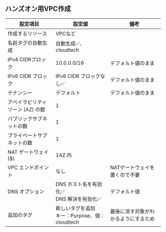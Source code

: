 ## ハンズオン用VPC作成
|  設定項目                         | 設定値                                             | 備考                                 | 
| --------------------------------- | -------------------------------------------------- | ------------------------------------ | 
| 作成するリソース                  | VPCなど                                            |                                      | 
| 名前タグの自動生成                | 自動生成✅、cloudtech                              |                                      | 
| IPv4 CIDRブロック                 | 10.0.0.0/16                                        | デフォルト値のまま                   | 
| IPv6 CIDR ブロック                | IPv6 CIDR ブロックなし✅                           | デフォルト値のまま                   | 
| テナンシー                        | デフォルト　                                       | デフォルト値のまま                   | 
| アベイラビリティゾーン (AZ) の数  | 1                                                  |                                      | 
| パブリックサブネットの数          | 1                                                  |                                      | 
| プライベートサブネットの数        | 1                                                  |                                      | 
| NAT ゲートウェイ ($)              | 1AZ 内                                             |                                      | 
| VPC エンドポイント                | なし                                               | NATゲートウェイを置くので不要        | 
| DNS オプション                    | DNS ホスト名を有効化✅　<br>DNS 解決を有効化✅     | デフォルト値                         | 
| 追加のタグ                        | 新しいタグを追加　<br>キー：Purpose、値：cloudtech | 最後に消す対象がわかるようにするため | 